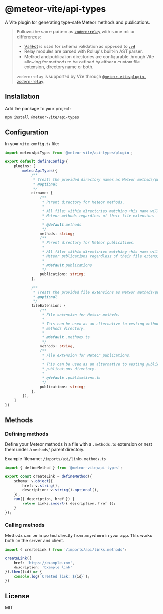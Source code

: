# @meteor-vite/api-types
A Vite plugin for generating type-safe Meteor methods and publications.

> Follows the same pattern as [`zodern:relay`](https://github.com/zodern/meteor-relay) with some minor differences: 
> - [Valibot](https://valibot.dev/) is used for schema validation as opposed to [`zod`](https://zod.dev/)
> - Relay modules are parsed with Rollup's built-in AST parser.
> - Method and publication directories are configurable through Vite allowing for methods to be defined by either a custom file extension, directory name or both.
> 
> `zodern:relay` is supported by Vite through [`@meteor-vite/plugin-zodern-relay`](https://github.com/JorgenVatle/meteor-vite/tree/release/npm-packages/%40meteor-vite/plugin-zodern-relay).


## Installation

Add the package to your project:
```bash
npm install @meteor-vite/api-types
```

## Configuration
In your `vite.config.ts` file:
```typescript
import meteorApiTypes from '@meteor-vite/api-types/plugin';

export default defineConfig({
    plugins: [
        meteorApiTypes({
            /**
             * Treats the provided directory names as Meteor methods/publications.
             * @optional
             */
            dirname: {
                /**
                 * Parent directory for Meteor methods.
                 *
                 * All files within directories matching this name will be treated as
                 * Meteor methods regardless of their file extension.
                 *
                 * @default methods
                 */
                methods: string;
                /**
                 * Parent directory for Meteor publications.
                 *
                 * All files within directories matching this name will be treated as
                 * Meteor publications regardless of their file extension.
                 *
                 * @default publications
                 */
                publications: string;
            },
            
            /**
             * Treats the provided file extensions as Meteor methods/publications.
             * @optional
             */
            fileExtension: {
                /**
                 * File extension for Meteor methods.
                 *
                 * This can be used as an alternative to nesting methods under a
                 * methods directory.
                 *
                 * @default .methods.ts
                 */
                methods: string;
                /**
                 * File extension for Meteor publications.
                 *
                 * This can be used as an alternative to nesting publications under a
                 * publications directory.
                 *
                 * @default .publications.ts
                 */
                publications: string;
            },
        }),
    ]
})
```

## Methods

### Defining methods
Define your Meteor methods in a file with a `.methods.ts` extension or nest them under a `methods/` parent directory.

Example filename: `/imports/api/links.methods.ts`
```typescript
import { defineMethod } from '@meteor-vite/api-types';

export const createLink = defineMethod({
    schema: v.object({
        href: v.string(),
        description: v.string().optional(),
    }),
    run({ description, href }) {
        return Links.insert({ description, href });
    }
});
```

### Calling methods
Methods can be imported directly from anywhere in your app. This works both on the server and client.

```typescript
import { createLink } from '/imports/api/links.methods';

createLink({
    href: 'https://example.com',
    description: 'Example link'
}).then((id) => {
    console.log(`Created link: ${id}`);
})
```

## License
MIT